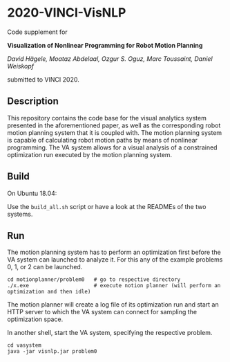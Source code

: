 # 2020-VINCI-VisNLP
Code supplement for 

__Visualization of Nonlinear Programming for Robot Motion Planning__

*David Hägele, Moataz Abdelaal, Ozgur S. Oguz, Marc Toussaint, Daniel Weiskopf*

submitted to VINCI 2020.

## Description
This repository contains the code base for the visual analytics system presented in the aforementioned paper, as well as the corresponding robot motion planning system that it is coupled with. The motion planning system is capable of calculating robot motion paths by means of nonlinear programming. The VA system allows for a visual analysis of a constrained optimization run executed by the motion planning system.

## Build
On Ubuntu 18.04:

Use the `build_all.sh` script or have a look at the READMEs of the two systems.

## Run
The motion planning system has to perform an optimization first before the VA system can launched to analyze it.
For this any of the example problems 0, 1, or 2 can be launched.
```
cd motionplanner/problem0   # go to respective directory
./x.exe                     # execute notion planner (will perform an optimization and then idle)
```
The motion planner will create a log file of its optimization run and start an HTTP server to which the VA system can connect for sampling the optimization space.

In another shell, start the VA system, specifying the respective problem.
```
cd vasystem
java -jar visnlp.jar problem0
```
